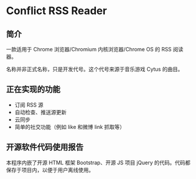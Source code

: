 # Conflict RSS Reader

## 简介

一款适用于 Chrome 浏览器/Chromium 内核浏览器/Chrome OS 的 RSS 阅读器。

名称并非正式名称，只是开发代号。这个代号来源于音乐游戏 Cytus 的曲目。

## 正在实现的功能

- 订阅 RSS 源
- 自动检查、推送源更新
- 云同步
- 简单的社交功能（例如 like 和微博 link 抓取等）

## 开源软件代码使用报告

本程序内嵌了开源 HTML 框架 Bootstrap、开源 JS 项目 jQuery 的代码。代码都保存于项目内，以便于用户离线使用。